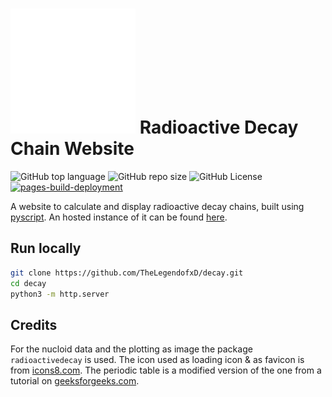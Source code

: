 # ![Logo](https://raw.githubusercontent.com/TheLegendofxD/decay/main/assets/atom.svg) Radioactive Decay Chain Website
![GitHub top language](https://img.shields.io/github/languages/top/TheLegendofxD/decay?style=flat)
![GitHub repo size](https://img.shields.io/github/repo-size/TheLegendofxD/decay?style=flat)
![GitHub License](https://img.shields.io/github/license/TheLegendofxD/decay?style=flat)
[![pages-build-deployment](https://github.com/TheLegendofxD/decay/actions/workflows/pages/pages-build-deployment/badge.svg)](https://github.com/TheLegendofxD/decay/actions/workflows/pages/pages-build-deployment)

A website to calculate and display radioactive decay chains, built using [pyscript](https://pyscript.net/).
An hosted instance of it can be found [here](https://thelegendofxd.github.io/decay/).

## Run locally
```bash
git clone https://github.com/TheLegendofxD/decay.git
cd decay
python3 -m http.server
```

## Credits
For the nucloid data and the plotting as image the package ```radioactivedecay``` is used.
The icon used as loading icon & as favicon is from [icons8.com](https://icons8.com/icon/YYYhFVbH4vFv/react-native).
The periodic table is a modified version of the one from a tutorial on [geeksforgeeks.com](https://www.geeksforgeeks.org/periodic-table-design-using-html-and-css/).